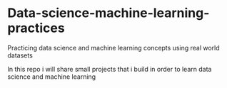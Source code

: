 # Data-science-machine-learning-practices
Practicing data science and machine learning concepts  using real world datasets


In this repo i will share small projects that i build in order to learn data science and machine learning 

